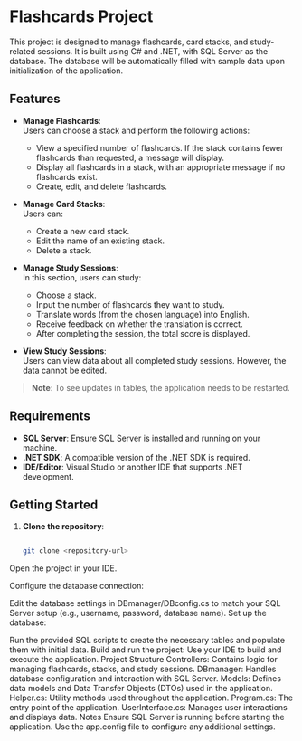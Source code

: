 ﻿# Flashcards Project

This project is designed to manage flashcards, card stacks, and study-related sessions.
It is built using C# and .NET, with SQL Server as the database. 
The database will be automatically filled with sample data upon initialization of the application.

## Features

- **Manage Flashcards**:  
  Users can choose a stack and perform the following actions:
  - View a specified number of flashcards. 
  If the stack contains fewer flashcards than requested, a message will display.
  - Display all flashcards in a stack, with an appropriate message 
	if no flashcards exist.
  - Create, edit, and delete flashcards.

- **Manage Card Stacks**:  
  Users can:
  - Create a new card stack.
  - Edit the name of an existing stack.
  - Delete a stack.

- **Manage Study Sessions**:  
  In this section, users can study:
  - Choose a stack.
  - Input the number of flashcards they want to study.
  - Translate words (from the chosen language) into English.
  - Receive feedback on whether the translation is correct.
  - After completing the session, the total score is displayed.

- **View Study Sessions**:  
  Users can view data about all completed study sessions. 
  However, the data cannot be edited.

> **Note**: To see updates in tables, the application needs to be restarted.

## Requirements

- **SQL Server**: Ensure SQL Server is installed and running on your machine.
- **.NET SDK**: A compatible version of the .NET SDK is required.
- **IDE/Editor**: Visual Studio or another IDE that supports .NET development.

## Getting Started

1. **Clone the repository**:

   ```bash

   git clone <repository-url>

Open the project in your IDE.

Configure the database connection:

Edit the database settings in DBmanager/DBconfig.cs to match your SQL Server setup 
(e.g., username, password, database name).
Set up the database:

Run the provided SQL scripts to create the necessary tables 
and populate them with initial data.
Build and run the project:
Use your IDE to build and execute the application.
Project Structure
Controllers: Contains logic for managing flashcards, stacks, and study sessions.
DBmanager: Handles database configuration and interaction with SQL Server.
Models: Defines data models and Data Transfer Objects (DTOs) used in the application.
Helper.cs: Utility methods used throughout the application.
Program.cs: The entry point of the application.
UserInterface.cs: Manages user interactions and displays data.
Notes
Ensure SQL Server is running before starting the application.
Use the app.config file to configure any additional settings.
